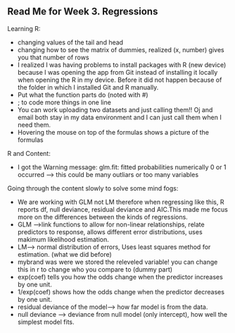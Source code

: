 ## Read Me for Week 3. Regressions
Learning R:
- changing values of the tail and head 
- changing how to see the matrix of dummies, realized (x, number) gives you that number of rows
- I realized I was having problems to install packages with R (new device) because I was opening the app from Git instead of installing it locally when opening the R in my device. Before it did not happen because of the folder in which I installed Git and R manually.
- Put what the function parts do (noted with #)
- ; to code more things in one line
- You can work uploading two datasets and just calling them!! Oj and email both stay in my data environment and I can just call them when I need them. 
- Hovering the mouse on top of the formulas shows a picture of the formulas


R and Content: 
-  I got the Warning message: glm.fit: fitted probabilities numerically 0 or 1 occurred --> this could be many outliars or too many variables




Going through the content slowly to solve some mind fogs: 
- We are working with GLM not LM therefore when regressing like this, R reports df, null deviance, residual deviance and AIC.This made me focus more on the differences between the kinds of regressions.  
- GLM -->link functions to allow for non-linear relationships, relate predictors to response, allows different error distributions, uses makimum likelihood estimation.
- LM--> normal distribution of errors, Uses least squares method for estimation. (what we did before)
- mybrand was were we stored the releveled variable! you can change this in r to change who you compare to (dummy part)
- exp(coef) tells you how the odds change when the predictor increases by one unit.
- 1/exp(coef) shows how the odds change when the predictor decreases by one unit.
- residual deviance of the model--> how far model is from the data. 
- null deviance --> deviance from null model (only intercept), how well the simplest model fits. 